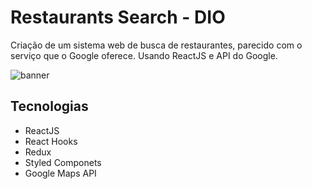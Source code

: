 # Restaurants Search - DIO

Criação de um sistema web de busca de restaurantes, parecido com o serviço que o Google oferece. Usando ReactJS e API do Google.

![banner](https://github.com/hildebrandofilho/restaurants-search-dio/blob/main/readme.png)

## Tecnologias
- ReactJS
- React Hooks
- Redux
- Styled Componets
- Google Maps API
